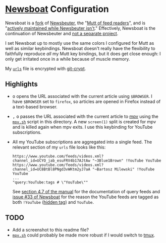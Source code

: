 # [Newsboat](https://newsboat.org) Configuration

Newsboat is a [fork][1] of [Newsbeuter][], the "[Mutt of feed readers][2]", and is
"[actively maintained while Newsbeuter isn't][Newsboat]."  Effectively, Newsboat is the
continuation of Newsbeuter and [not a separate project][3].

I set Newsboat up to mostly use the same colors I configured for Mutt as well as similar
keybindings.  Newsboat doesn't really have the flexibility to faithfully reproduce *all*
my Mutt key bindings, but it does get close enough: I only get irritated once in a while
because of muscle memory.

My [`urls`](urls) file is encrypted with [git-crypt][].

## Highlights

*   <kbd>o</kbd> opens the URL associated with the current article using `$BROWSER`.  I
    have `$BROWSER` set to `firefox`, so articles are opened in Firefox instead of a
    text-based browser.
*   <kbd>,</kbd> <kbd>o</kbd> passes the URL associated with the current article to
    [mpv][] using the [`mpv.sh`](mpv.sh) script in this directory.  A new `screen(1)`
    split is created for mpv and is killed again when mpv exits.  I use this keybinding
    for YouTube subscriptions.
*   All my YouTube subscriptions are aggregated into a single feed.  The relevant section
    of my `urls` file looks like this:

        https://www.youtube.com/feeds/videos.xml?channel_id=UCYO_jab_esuFRV4b17AJtAw "~3Blue1Brown" !YouTube YouTube
        https://www.youtube.com/feeds/videos.xml?channel_id=UC8BtBl8PNgd3vWKtm2yJ7aA "~Bartosz Milewski" !YouTube YouTube
        ...
        "query:YouTube:tags # \"YouTube\""

    See [section 4.7 of the manual][4] for the documentation of query feeds and [issue #33
    of Newsboat][5] for the reason the YouTube feeds are tagged as both `!YouTube`
    ([hidden tag][6]) and `YouTube`.

## TODO

*   Add a screenshot to this readme file?
*   [`mpv.sh`](mpv.sh) could probably be made more robust if I would switch to [tmux][].

[1]: https://groups.google.com/forum/#!topic/newsbeuter/RPtlWX8CPGU
[Newsbeuter]: https://github.com/akrennmair/newsbeuter
[2]: https://zedshaw.com/archive/i-want-the-mutt-of-feed-readers/
     "I Want The Mutt Of Feed Readers – Zed A. Shaw"
[git-crypt]: https://github.com/AGWA/git-crypt
[mpv]: https://github.com/mpv-player/mpv
[3]: https://github.com/newsboat/newsboat/blob/master/CHANGELOG.md#210---2017-09-20
     "newsboat/CHANGELOG.md"
[4]: file:///usr/share/doc/newsboat/newsboat.html#_query_feeds
[5]: https://github.com/newsboat/newsboat/issues/33
[6]: file:///usr/share/doc/newsboat/newsboat.html#_tagging
[Newsboat]: https://github.com/newsboat/newsboat
[tmux]: https://github.com/tmux/tmux

<!-- vim: set tw=90 sts=-1 sw=4 et spell: -->
